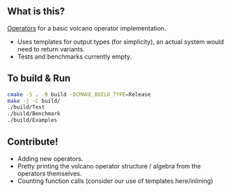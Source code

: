 ## What is this?
[Operators](operators.h) for a basic volcano operator implementation.
- Uses templates for output types (for simplicity), an actual system would need to return variants.
- Tests and benchmarks currently empty.

## To build & Run
```bash
cmake -S . -B build -DCMAKE_BUILD_TYPE=Release
make -j -C build/
./build/Test
./build/Benchmark
./build/Examples
```

## Contribute!
- Adding new operators.
- Pretty printing the volcano operator structure / algebra from the operators themselves.
- Counting function calls (consider our use of templates here/inlining)
